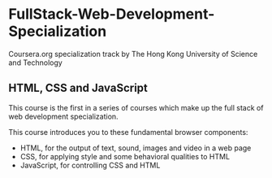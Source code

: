 # FullStack-Web-Development-Specialization
Coursera.org specialization track by The Hong Kong University of Science and Technology

## HTML, CSS and JavaScript

This course is the first in a series of courses which make up the full stack of web development specialization. 

This course introduces you to these fundamental browser components:

* HTML, for the output of text, sound, images and video in a web page
* CSS, for applying style and some behavioral qualities to HTML  
* JavaScript, for controlling CSS and HTML


